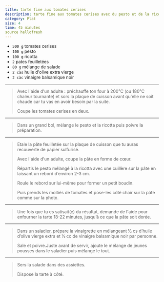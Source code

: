 ```yaml
---
title: tarte fine aux tomates cerises
description: tarte fine aux tomates cerises avec du pesto et de la ricotta
category: Plat
size: 4
time: 45 minutes
source hellofresh
---
```


* `500 g` tomates cerises
* `100 g` pesto
* `100 g` ricotta
* `2` pates feuilletées
* `80 g` mélange de salade
* `2 càs` huile d'olive extra vierge
* `2 càc` vinaigre balsamique noir

---

> Avec l'aide d'un adulte : préchauffe ton four à 200°C (ou 180°C chaleur tournante) et sors la plaque de cuisson avant qu'elle ne soit chaude car tu vas en avoir besoin par la suite.
>
> Coupe les tomates cerises en deux.

---

> Dans un grand bol, mélange le pesto et la ricotta puis poivre la préparation.

---

> Etale la pâte feuilletée sur la plaque de cuisson que tu auras recouverte de papier sulfurisé.
>
> Avec l'aide d'un adulte, coupe la pâte en forme de cœur.
>
> Répartis le pesto mélangé à la ricotta avec une cuillère sur la pâte en laissant un rebord d’environ 2-3 cm.
>
> Roule le rebord sur lui-même pour former un petit boudin.
>
> Puis prends les moitiés de tomates et pose-les côté chair sur la pâte comme sur la photo.

---

> Une fois que tu es satisait(e) du résultat, demande de l'aide pour enfourner la tarte 18-22 minutes, jusqu’à ce que la pâte soit dorée.

---

> Dans un saladier, prépare la vinaigrette en mélangeant ½ cs d’huile d’olive vierge extra et ½ cc de vinaigre balsamique noir par personne.
>
> Sale et poivre.Juste avant de servir, ajoute le mélange de jeunes pousses dans le saladier puis mélange le tout.

---

> Sers la salade dans des assiettes.
>
> Dispose la tarte à côté.